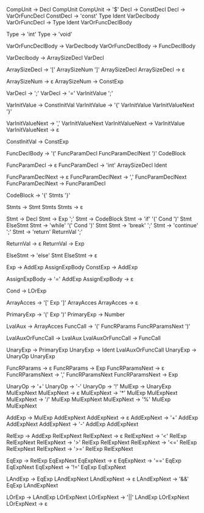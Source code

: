 CompUnit -> Decl CompUnit
CompUnit -> '$'
Decl -> ConstDecl
Decl -> VarOrFuncDecl
ConstDecl -> 'const' Type Ident VarDeclbody
VarOrFuncDecl -> Type Ident VarOrFuncDeclBody

Type -> 'int'
Type -> 'void'

VarOrFuncDeclBody -> VarDeclbody 
VarOrFuncDeclBody -> FuncDeclBody

VarDeclbody -> ArraySizeDecl VarDecl

ArraySizeDecl -> '[' ArraySizeNum ']' ArraySizeDecl
ArraySizeDecl -> ε

ArraySizeNum -> ε
ArraySizeNum -> ConstExp

VarDecl -> ';'
VarDecl -> '=' VarInitValue ';'

VarInitValue -> ConstInitVal
VarInitValue -> '{' VarInitValue VarInitValueNext '}'

VarInitValueNext -> ',' VarInitValueNext
VarInitValueNext -> VarInitValue
VarInitValueNext -> ε

ConstInitVal -> ConstExp

FuncDeclBody -> '(' FuncParamDecl FuncParamDeclNext ')' CodeBlock

FuncParamDecl -> ε
FuncParamDecl -> 'int' ArraySizeDecl Ident

FuncParamDeclNext -> ε
FuncParamDeclNext -> ',' FuncParamDeclNext
FuncParamDeclNext -> FuncParamDecl

CodeBlock -> '{' Stmts '}'

Stmts -> Stmt Stmts
Stmts -> ε

Stmt -> Decl
Stmt -> Exp ';'
Stmt -> CodeBlock 
Stmt -> 'if' '(' Cond ')' Stmt ElseStmt 
Stmt -> 'while' '(' Cond ')' Stmt
Stmt -> 'break' ';'
Stmt -> 'continue' ';'
Stmt -> 'return' ReturnVal ';'

ReturnVal -> ε
ReturnVal -> Exp

ElseStmt -> 'else' Stmt
ElseStmt -> ε




Exp -> AddExp AssignExpBody
ConstExp -> AddExp

AssignExpBody -> '=' AddExp
AssignExpBody -> ε

Cond -> LOrExp

ArrayAcces -> '[' Exp ']' ArrayAcces
ArrayAcces -> ε

PrimaryExp -> '(' Exp ')' 
PrimaryExp -> Number

LvalAux -> ArrayAcces
FuncCall -> '(' FuncRParams FuncRParamsNext ')' 

LvalAuxOrFuncCall -> LvalAux
LvalAuxOrFuncCall -> FuncCall

UnaryExp -> PrimaryExp 
UnaryExp -> Ident LvalAuxOrFuncCall
UnaryExp -> UnaryOp UnaryExp

FuncRParams -> ε
FuncRParams -> Exp
FuncRParamsNext -> ε
FuncRParamsNext -> ',' FuncRParamsNext
FuncRParamsNext -> Exp

UnaryOp -> '+'
UnaryOp -> '-'
UnaryOp -> '!'
MulExp -> UnaryExp MulExpNext
MulExpNext -> ε
MulExpNext -> '*' MulExp MulExpNext
MulExpNext -> '/' MulExp MulExpNext
MulExpNext -> '%' MulExp MulExpNext

AddExp -> MulExp AddExpNext
AddExpNext -> ε
AddExpNext -> '+' AddExp AddExpNext
AddExpNext -> '-' AddExp AddExpNext

RelExp -> AddExp RelExpNext
RelExpNext -> ε
RelExpNext -> '<' RelExp RelExpNext
RelExpNext -> '>' RelExp RelExpNext
RelExpNext -> '<=' RelExp RelExpNext
RelExpNext -> '>=' RelExp RelExpNext

EqExp -> RelExp EqExpNext
EqExpNext -> ε
EqExpNext -> '==' EqExp EqExpNext
EqExpNext -> '!=' EqExp EqExpNext

LAndExp -> EqExp LAndExpNext
LAndExpNext -> ε
LAndExpNext -> '&&' EqExp LAndExpNext

LOrExp -> LAndExp LOrExpNext
LOrExpNext -> '||' LAndExp LOrExpNext
LOrExpNext -> ε

